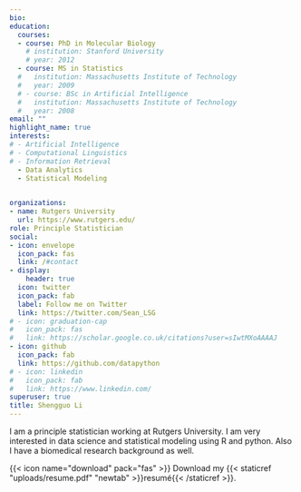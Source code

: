 ```yaml
---
bio:
education:
  courses:
  - course: PhD in Molecular Biology
    # institution: Stanford University
    # year: 2012
  - course: MS in Statistics
  #   institution: Massachusetts Institute of Technology
  #   year: 2009
  # - course: BSc in Artificial Intelligence
  #   institution: Massachusetts Institute of Technology
  #   year: 2008
email: ""
highlight_name: true
interests:
# - Artificial Intelligence
# - Computational Linguistics
# - Information Retrieval
  - Data Analytics
  - Statistical Modeling
  

organizations:
- name: Rutgers University
  url: https://www.rutgers.edu/
role: Principle Statistician
social:
- icon: envelope
  icon_pack: fas
  link: /#contact
- display:
    header: true
  icon: twitter
  icon_pack: fab
  label: Follow me on Twitter
  link: https://twitter.com/Sean_LSG
# - icon: graduation-cap
#   icon_pack: fas
#   link: https://scholar.google.co.uk/citations?user=sIwtMXoAAAAJ
- icon: github
  icon_pack: fab
  link: https://github.com/datapython
# - icon: linkedin
#   icon_pack: fab
#   link: https://www.linkedin.com/
superuser: true
title: Shengguo Li
---
```


I am a principle statistician working at Rutgers University. I am very interested in data science and statistical modeling using R and python. Also I have a biomedical research background as well.

{{< icon name="download" pack="fas" >}} Download my {{< staticref "uploads/resume.pdf" "newtab" >}}resumé{{< /staticref >}}.
